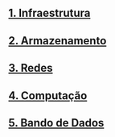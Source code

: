 ## [1. Infraestrutura](./1_Infraestrutura.md)
## [2. Armazenamento](./2_Armazenamento.md)
## [3. Redes](./3_Rede.md)
## [4. Computação](./4_Computacao.md)
## [5. Bando de Dados](./5_Bando_de_Dados.md)
